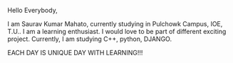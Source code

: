 Hello Everybody,

I am Saurav Kumar Mahato, currently studying in Pulchowk Campus, IOE, T.U.. I am a learning enthusiast. I would love to be part of different exciting project. Currently, I am studying C++, python, DJANGO. 

EACH DAY IS UNIQUE DAY WITH LEARNING!!!



<!---
Saurav-1015/Saurav-1015 is a ✨ special ✨ repository because its `README.md` (this file) appears on your GitHub profile.
You can click the Preview link to take a look at your changes.
--->
